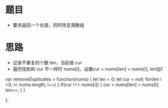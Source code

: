# 题目

- 要求返回一个长度，同时改变源数组


# 思路

- 记录不重复的个数 len，当前值 cur
- 遍历找到和 cur 不一样时 nums[i]，设置cur = nums[len] = nums[i], len加1

var removeDuplicates = function(nums) {
  let len = 0;
  let cur = null;
  for(len i =0; i< nums.length; i++) {
    if(cur !== nums[i]) {
      cur = nums[len] = nums[i];
      len++;
    }
  }

};